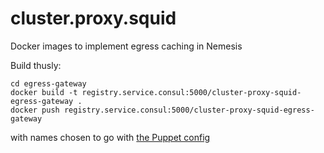 # cluster.proxy.squid
Docker images to implement egress caching in Nemesis

Build thusly:

```
cd egress-gateway
docker build -t registry.service.consul:5000/cluster-proxy-squid-egress-gateway . 
docker push registry.service.consul:5000/cluster-proxy-squid-egress-gateway
```

with names chosen to go with [the Puppet config](https://github.com/epfl-sti/cluster.coreos.puppet/blob/master/manifests/gateway.pp)
